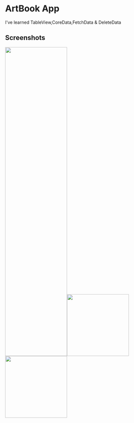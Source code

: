 
# ArtBook App
<p>I've learned TableView,CoreData,FetchData & DeleteData </p>


## Screenshots
<img src="https://github.com/Furkansarip/iOS-Swift-Projects/blob/main/ArtBook/Screenshots/main.png" width=200 height=1000/><img src="https://github.com/Furkansarip/iOS-Swift-Projects/blob/main/ArtBook/Screenshots/addScreen.png" width=200/><img src="https://github.com/Furkansarip/iOS-Swift-Projects/blob/main/ArtBook/Screenshots/editScreen.png" width=200/>



